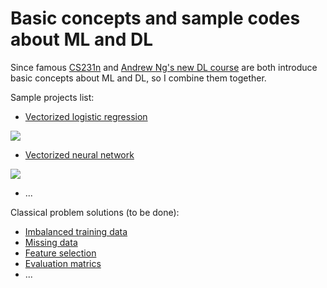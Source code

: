 # Basic concepts and sample codes about ML and DL

Since famous [CS231n](http://cs231n.stanford.edu/) and [Andrew Ng's new DL course](https://www.coursera.org/specializations/deep-learning) are both introduce basic concepts about ML and DL, so I combine them together. 

Sample projects list:
- [Vectorized logistic regression](https://github.com/gaoisbest/Machine-Learning-and-Deep-Learning-basic-concepts-and-sample-codes/blob/master/Logistic%20regression/Logistic_regression_vectorized.py)

![](https://github.com/gaoisbest/Machine-Learning-and-Deep-Learning-basic-concepts-and-sample-codes/blob/master/Logistic%20regression/Logistic%20regression.png)

- [Vectorized neural network](https://github.com/gaoisbest/Machine-Learning-and-Deep-Learning-basic-concepts-and-sample-codes/blob/master/Neural%20network/Neural_network_vectorized.py)

![](https://github.com/gaoisbest/Machine-Learning-and-Deep-Learning-basic-concepts-and-sample-codes/blob/master/Neural%20network/Neural%20network.png)

- ...


Classical problem solutions (to be done):
- [Imbalanced training data]()
- [Missing data]()
- [Feature selection]()
- [Evaluation matrics]()
- ...

